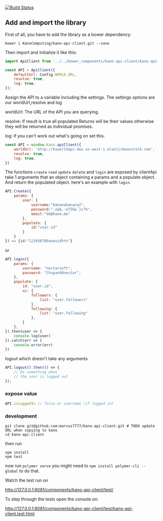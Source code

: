 [![Build Status](https://travis-ci.org/marcus7777/kano-api-client.svg?branch=master)](https://travis-ci.org/marcus7777/kano-api-client)

## Add and import the library
First of all, you have to add the library as a bower dependency:
```
bower i KanoComputing/kano-api-client.git --save
```
Then import and initialize it like this:
```js
import ApiClient from '../../bower_components/kano-api-client/kano-api-client.js';

const API = ApiClient({
    defaultUrl: Config.WORLD_URL,
    resolve: true,
    log: true,
});
```

Assign the API to a variable including the settings. The settings options are our worldUrl,resolve and log

worldUrl: The URL of the API you are querying.

resolve: If result is true all populated Returns will be their values otherwise they will be returned as individual promises.

log: if you can't work out what's going on set this.
```js
const API = window.Kano.apiClient({
    worldUrl: 'http://ksworldapi-dev.us-west-1.elasticbeanstalk.com',
    resolve: true,
    log: true,
})
```

The functions `create` `read` `update` `delete` and `login` are exposed by clientApi take 1 arguments that an object containing a params and a populate object. And return the populated object. 
here's an example with `login`.





```js
API.Create({
    params: {
        user: { 
            username:"bananabanana2", 
            password:".x&6,-U7ZG&`}c?h",
            email:"bb@kano.me"
        },
        populate: {
            id:"user.id"
        }
    }
}) == {id:"123456789aoeuidhtn"}
```
or
```js
API.login({
    params: {
        username: "nectarsoft",
        password: "Chupand0nectar",
    },
    populate: {
        id: "user.id",
        ui: {
            followers: {
                list: "user.followers"
            },
            following: {
                list: "user.following"
            },
        }
    },
}).then(user => {
    console.log(user)  
}).catch(err => {
    console.error(err)
})
```
logout which doesn't take any arguments
```js
API.logout().then(() => {
    // Do something when
    // the user is logged out
});
```
### expose value
```js
API.isLoggedIn // false or username (if logged in)
```

### development
```
git clone git@github.com:marcus7777/kano-api-client.git # TODO update URL when copying to kano
cd kano-api-client
```
 
then run 
```
npm install
npm test
```
now run ```polymer serve``` you might need to ```npm install polymer-cli --global``` to do that.



Watch the test run on

http://127.0.0.1:8081/components/kano-api-client/test/

To step through the tests open the console on: 

http://127.0.0.1:8081/components/kano-api-client/test/kano-api-client.test.html
